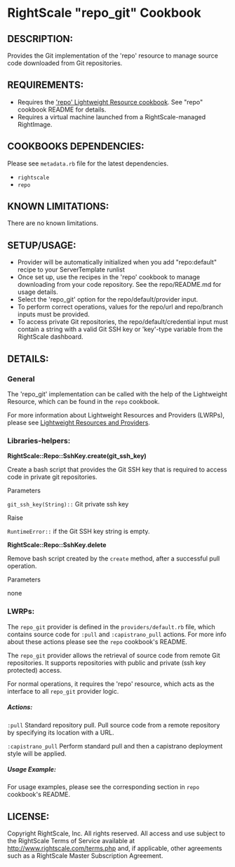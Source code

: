 # RightScale "repo_git" Cookbook

## DESCRIPTION:

Provides the Git implementation of the 'repo' resource to
manage source code downloaded from Git repositories.

## REQUIREMENTS:

* Requires the ['repo' Lightweight Resource cookbook][repo]. See "repo" cookbook
  README for details.
* Requires a virtual machine launched from a RightScale-managed RightImage.

[repo]: https://github.com/rightscale/rightscale_cookbooks/tree/master/cookbooks/repo

## COOKBOOKS DEPENDENCIES:

Please see `metadata.rb` file for the latest dependencies.

* `rightscale`
* `repo`

## KNOWN LIMITATIONS:

There are no known limitations.

## SETUP/USAGE:

* Provider will be automatically initialized when you add "repo:default" recipe
  to your ServerTemplate runlist
* Once set up, use the recipes in the 'repo' cookbook to manage downloading from
  your code repository. See the repo/README.md for usage details.
* Select the 'repo_git' option for the repo/default/provider input.
* To perform correct operations, values for the repo/url and repo/branch inputs
  must be provided.
* To access private Git repositories, the repo/default/credential input must
  contain a string with a valid Git SSH key or 'key'-type variable from the
  RightScale dashboard.

## DETAILS:

### General

The 'repo_git' implementation can be called with the help of the Lightweight
Resource, which can be found in the `repo` cookbook.

For more information about Lightweight Resources and Providers (LWRPs), please
see [Lightweight Resources and Providers][Guide].

[Guide]: http://support.rightscale.com/12-Guides/Chef_Cookbooks_Developer_Guide/08-Chef_Development/Lightweight_Resources_and_Providers_(LWRP)

### Libraries-helpers:

**RightScale::Repo::SshKey.create(git_ssh_key)**

Create a bash script that provides the Git SSH key that is required to access
code in private git repositories.

Parameters

`git_ssh_key(String)::` Git private ssh key

Raise

`RuntimeError::` if the Git SSH key string is empty.

**RightScale::Repo::SshKey.delete**

Remove bash script created by the `create` method, after a successful pull
operation.

Parameters

none

### LWRPs:

The `repo_git` provider is defined in the `providers/default.rb` file, which
contains source code for `:pull` and `:capistrano_pull` actions.
For more info about these actions please see the `repo` cookbook's README.

The `repo_git` provider allows the retrieval of source code from remote Git
repositories. It supports repositories with public and private
(ssh key protected) access.

For normal operations, it requires the 'repo' resource, which acts as the
interface to all `repo_git` provider logic.

##### Actions:

`:pull`
Standard repository pull. Pull source code from a remote repository by
specifying its location with a URL.

`:capistrano_pull`
Perform standard pull and then a capistrano deployment style will be applied.

##### Usage Example:

For usage examples, please see the corresponding section in `repo` cookbook's
README.

## LICENSE:

Copyright RightScale, Inc. All rights reserved.
All access and use subject to the RightScale Terms of Service available at
http://www.rightscale.com/terms.php and, if applicable, other agreements
such as a RightScale Master Subscription Agreement.
